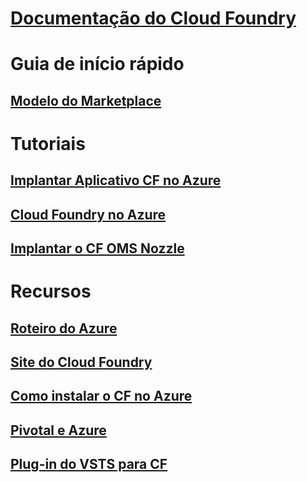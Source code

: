 # [Documentação do Cloud Foundry](index.md)
# Guia de início rápido
## [Modelo do Marketplace](https://azuremarketplace.microsoft.com/marketplace/apps/pivotal.pivotal-cloud-foundry)
# Tutoriais
## [Implantar Aplicativo CF no Azure](/azure/virtual-machines/linux/cloudfoundry-deploy-your-first-app)
## [Cloud Foundry no Azure](/azure/virtual-machines/linux/cloudfoundry-get-started)
## [Implantar o CF OMS Nozzle](/azure/cloudfoundry/cloudfoundry-oms-nozzle)
# Recursos
## [Roteiro do Azure](https://azure.microsoft.com/roadmap/)
## [Site do Cloud Foundry](https://docs.cloudfoundry.org/)
## [Como instalar o CF no Azure](https://docs.pivotal.io/pivotalcf/1-11/customizing/pcf_azure.html)
## [Pivotal e Azure](https://pivotal.io/partners/microsoft)
## [Plug-in do VSTS para CF](https://github.com/Microsoft/vsts-cloudfoundry)
